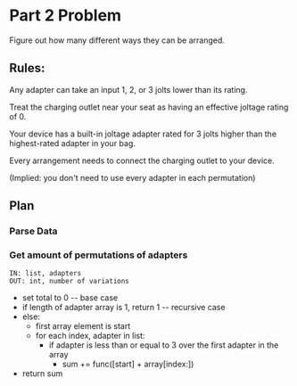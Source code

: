 # Part 2 Problem

Figure out how many different ways they can be arranged. 

## Rules:

Any adapter can take an input 1, 2, or 3 jolts lower than its rating.

Treat the charging outlet near your seat as having an effective joltage rating of 0.

Your device has a built-in joltage adapter rated for 3 jolts higher than the highest-rated adapter in your bag.

Every arrangement needs to connect the charging outlet to your device.

(Implied: you don't need to use every adapter in each permutation)

## Plan

### Parse Data

### Get amount of permutations of adapters

    IN: list, adapters
    OUT: int, number of variations

- set total to 0
-- base case
- if length of adapter array is 1, return 1
-- recursive case
- else:
    - first array element is start
    - for each index, adapter in list:
        - if adapter is less than or equal to 3 over the first adapter in the array
            - sum += func([start] + array[index:])
- return sum
